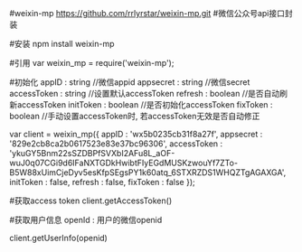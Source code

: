 #weixin-mp
https://github.com/rrlyrstar/weixin-mp.git
#微信公众号api接口封装

#安装
npm install weixin-mp

#引用
var weixin_mp = require('weixin-mp');

#初始化
appID : string  //微信appid
appsecret : string  //微信secret
accessToken : string    //设置默认accessToken
refresh : boolean   //是否自动刷新accessToken
initToken : boolean //是否初始化accessToken
fixToken : boolean //手动设置accessToken时, 若accessToken无效是否自动修正

var client = weixin_mp({
   appID : 'wx5b0235cb31f8a27f',
   appsecret : '829e2cb8ca2b0617523e83e37bc96306',
   accessToken : 'ykuGY5Bnm22sSZDBPfSVXbI2AFu8L_aOF-wuJ0q07CGi9d6IFaNXTGDkHwibtFIyEGdMUSKzwouYf7ZTo-B5W88xUimCjeDyv5esKfpSEgsPY1k60atq_6STXRZDS1WHQZTgAGAXGA',
   initToken : false,
   refresh : false,
   fixToken : false
});

#获取access token
client.getAccessToken()

#获取用户信息
openId : 用户的微信openid

client.getUserInfo(openid)

